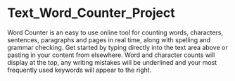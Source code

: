 # Text_Word_Counter_Project
Word Counter is an easy to use online tool for counting words, characters, sentences, paragraphs and pages in real time, along with spelling and grammar checking. 
Get started by typing directly into the text area above or pasting in your content from elsewhere. 
Word and character counts will display at the top, any writing mistakes will be underlined and your most frequently used keywords will appear to the right.
